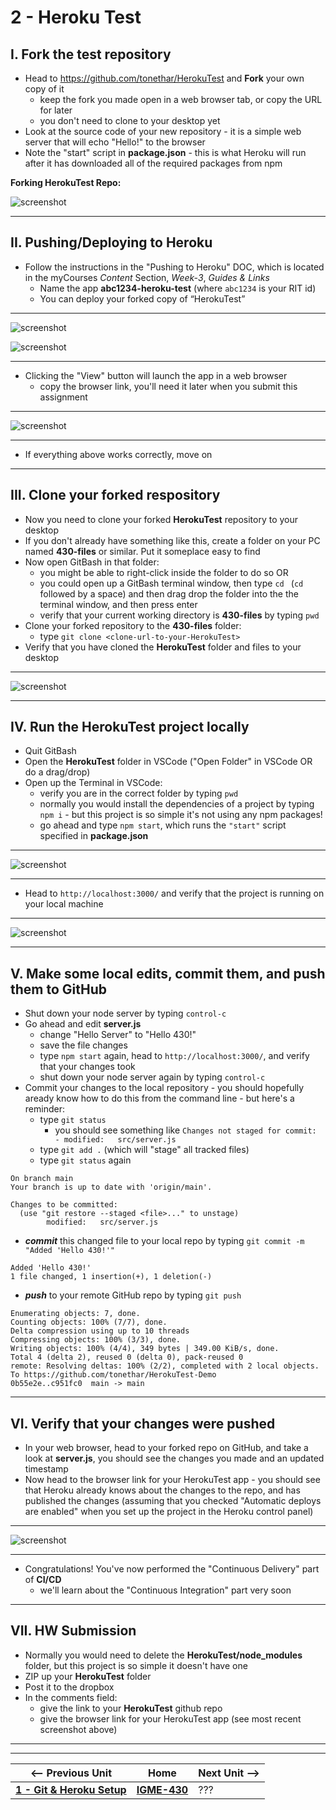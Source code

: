 # 2 - Heroku Test

## I. Fork the test repository

- Head to https://github.com/tonethar/HerokuTest and **Fork** your own copy of it
  - keep the fork you made open in a web browser tab, or copy the URL for later
  - you don't need to clone to your desktop yet
- Look at the source code of your new repository - it is a simple web server that will echo "Hello!" to the browser
- Note the "start" script in **package.json** - this is what Heroku will run after it has downloaded all of the required packages from npm

**Forking HerokuTest Repo:**

![screenshot](./_images/heroku-2.png)

---

## II. Pushing/Deploying to Heroku
- Follow the instructions in the "Pushing to Heroku" DOC, which is located in the myCourses *Content* Section, *Week-3*, *Guides & Links*
  - Name the app **abc1234-heroku-test** (where `abc1234` is your RIT id)
  - You can deploy your forked copy of “HerokuTest”

---

![screenshot](./_images/heroku-3.png)

![screenshot](./_images/heroku-4.png)

---

- Clicking the "View" button will launch the app in a web browser
  - copy the  browser link, you'll need it later when you submit this assignment

---

![screenshot](./_images/heroku-5.png)

---

- If everything above works correctly, move on

---

## III. Clone your forked respository

- Now you need to clone your forked **HerokuTest** repository to your desktop
- If you don't already have something like this, create a folder on your PC named **430-files** or similar. Put it someplace easy to find
- Now open GitBash in that folder:
  - you might be able to right-click inside the folder to do so OR
  - you could open up a GitBash terminal window, then type `cd ` (`cd` followed by a space) and then drag drop the folder into the the terminal window, and then press enter
  - verify that your current working directory is **430-files** by typing `pwd`
- Clone your forked repository to the **430-files** folder:
  - type `git clone <clone-url-to-your-HerokuTest>`
- Verify that you have cloned the **HerokuTest** folder and files to your desktop

---

![screenshot](./_images/heroku-6.png)

---

## IV. Run the HerokuTest project locally
- Quit GitBash
- Open the **HerokuTest** folder in VSCode ("Open Folder" in VSCode OR do a drag/drop)
- Open up the Terminal in VSCode:
  - verify you are in the correct folder by typing `pwd`
  - normally you would install the dependencies of a project by typing `npm i` - but this project is so simple it's not using any npm packages!
  - go ahead and type `npm start`, which runs the `"start"` script specified in **package.json**
 
---

![screenshot](./_images/heroku-7.png)

---

- Head to `http://localhost:3000/` and verify that the project is running on your local machine
 
---

![screenshot](./_images/heroku-8.png)

---

## V. Make some local edits, commit them, and push them to GitHub
- Shut down your node server by typing `control-c`
- Go ahead and edit **server.js**
  - change "Hello Server" to "Hello 430!"
  - save the file changes
  - type `npm start` again, head to `http://localhost:3000/`, and verify that your changes took
  - shut down your node server again by typing `control-c`
- Commit your changes to the local repository - you should hopefully aready know how to do this from the command line - but here's a reminder:
  - type `git status`
    - you should see something like `Changes not staged for commit: - modified:   src/server.js`
  - type `git add .` (which will "stage" all tracked files)
  - type `git status` again

```
On branch main
Your branch is up to date with 'origin/main'.

Changes to be committed:
  (use "git restore --staged <file>..." to unstage)
        modified:   src/server.js
```

- ***commit*** this changed file to your local repo by typing `git commit -m "Added 'Hello 430!'"`

```
Added 'Hello 430!'
1 file changed, 1 insertion(+), 1 deletion(-)
```

- ***push*** to your remote GitHub repo by typing `git push`

```
Enumerating objects: 7, done.
Counting objects: 100% (7/7), done.
Delta compression using up to 10 threads
Compressing objects: 100% (3/3), done.
Writing objects: 100% (4/4), 349 bytes | 349.00 KiB/s, done.
Total 4 (delta 2), reused 0 (delta 0), pack-reused 0
remote: Resolving deltas: 100% (2/2), completed with 2 local objects.
To https://github.com/tonethar/HerokuTest-Demo
0b55e2e..c951fc0  main -> main
```

---

## VI. Verify that your changes were pushed

- In your web browser, head to your forked repo on GitHub, and take a look at **server.js**, you should see the changes you made and an updated timestamp
- Now head to the browser link for your HerokuTest app - you should see that Heroku already knows about the changes to the repo, and has published the changes (assuming that you checked "Automatic deploys are enabled" when you set up the project in the Heroku control panel)

---

![screenshot](./_images/heroku-9.png)

---

- Congratulations! You've now performed the "Continuous Delivery" part of **CI/CD**
  - we'll learn about the "Continuous Integration" part very soon

---

## VII. HW Submission
- Normally you would need to delete the **HerokuTest/node_modules** folder, but this project is so simple it doesn't have one
- ZIP up your **HerokuTest** folder
- Post it to the dropbox
- In the comments field:
  - give the link to your **HerokuTest** github repo
  - give the browser link for your HerokuTest app (see most recent screenshot above)

---
---

| <-- Previous Unit | Home | Next Unit -->
| --- | --- | --- 
| [**1 - Git & Heroku Setup**](1-git-and-heroku-setup.md)  |  [**IGME-430**](../) | ???

